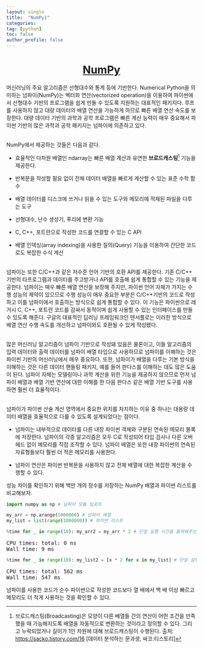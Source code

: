 ```yaml
---
layout: single
title:  "NumPy1"
categories: 
tag: [python]
toc: false
author_profile: false
---
```


<head>
  <style>
    table.dataframe {
      white-space: normal;
      width: 100%;
      height: 240px;
      display: block;
      overflow: auto;
      font-family: Arial, sans-serif;
      font-size: 0.9rem;
      line-height: 20px;
      text-align: center;
      border: 0px !important;
    }

    table.dataframe th {
      text-align: center;
      font-weight: bold;
      padding: 8px;
    }

    table.dataframe td {
      text-align: center;
      padding: 8px;
    }

    table.dataframe tr:hover {
      background: #b8d1f3; 
    }

    .output_prompt {
      overflow: auto;
      font-size: 0.9rem;
      line-height: 1.45;
      border-radius: 0.3rem;
      -webkit-overflow-scrolling: touch;
      padding: 0.8rem;
      margin-top: 0;
      margin-bottom: 15px;
      font: 1rem Consolas, "Liberation Mono", Menlo, Courier, monospace;
      color: $code-text-color;
      border: solid 1px $border-color;
      border-radius: 0.3rem;
      word-break: normal;
      white-space: pre;
    }

  .dataframe tbody tr th:only-of-type {
      vertical-align: middle;
  }

  .dataframe tbody tr th {
      vertical-align: top;
  }

  .dataframe thead th {
      text-align: center !important;
      padding: 8px;
  }

  .page__content p {
      margin: 0 0 0px !important;
  }

  .page__content p > strong {
    font-size: 0.8rem !important;
  }

  </style>
</head>

<center><h1><a href='https://numpy.org/' target='blank'>NumPy</a></h1></center>


머신러닝의 주요 알고리즘은 선형대수와 통계 등에 기반한다. Numerical Python을 의미하는 넘파이(NumPy)는 벡터화 연산(vectorized operation)을 이용하여 파이썬에서 선형대수 기반의 프로그램을 쉽게 만들 수 있도록 지원하는 대표적인 패키지다. 루프를 사용하지 않고 대량 데이터의 배열 연산을 가능하게 하므로 빠른 배열 연산 속도를 보장한다. 대량 데이터 기반의 과학과 공학 프로그램은 빠른 계산 능력이 매우 중요해서 파이썬 기반의 많은 과학과 공학 패키지는 넘파이에 의존하고 있다.<br><br>

NumPy에서 제공하는 것들은 다음과 같다.



- 효율적인 다차원 배열인 ndarray는 빠른 배열 계산과 유연한 <strong>브로드캐스팅</strong>[^1] 기능을 제공한다.

- 반복문을 작성할 필요 없이 전체 데이터 배열을 빠르게 계산할 수 있는 표준 수학 함수

- 배열 데이터를 디스크에 쓰거나 읽을 수 있는 도구와 메모리에 적재된 파일을 다루는 도구

- 선형대수, 난수 생성기, 푸리에 변환 기능

- C, C++, 포트란으로 작성한 코드를 연결할 수 있는 C API

- 배열 인덱싱(array indexing)을 사용한 질의(Query) 기능을 이용하여 간단한 코드로도 복잡한 수식 계산



<br>넘파이는 또한 C/C++과 같은 저수준 언어 기반의 호환 API를 제공한다. 기존 C/C++ 기반의 타프로그램과 데이터를 주고받거나 API를 호출해 쉽게 통합할 수 있는 기능을 제공한다. 넘파이는 매우 빠른 배열 연산을 보장해 주지만, 파이썬 언어 자체가 가지는 수행 성능의 제약이 있으므로 수행 성능이 매우 중요한 부분은 C/C++기반의 코드로 작성하고 이를 넘파이에서 호출하는 방식으로 쉽게 통합할 수 있다. 이 기능은 파이썬으로 레거시 C, C++, 포트란 코드를 감싸서 동적이며 쉽게 사용할 수 있는 인터페이스를 만들 수 있도록 해준다. 구글의 대표적인 딥러닝 프레임워크인 텐서플로는 이러한 방식으로 배열 연산 수행 속도를 개선하고 넘파이와도 호환될 수 있게 작성됐다.<br><br>

많은 머신러닝 알고리즘이 넘파이 기반으로 작성돼 있음은 물론이고, 이들 알고리즘의 입력 데이터와 출력 데이터를 넘파이 배열 타입으로 사용하므로 넘파이를 이해하는 것은 파이썬 기반의 머신러닝에서 매우 중요하다. 또한, 넘파이가 배열을 다루는 기본 방식을 이해하는 것은 다른 데이터 핸들링 패키지, 예를 들어 판다스를 이해하는 데도 많은 도움이 된다. 넘파이 자체는 모델링이나 과학 계산을 위한 기능을 제공하지 않으므로 먼저 넘파이 배열과 배열 기반 연산에 대한 이해를 한 다음 판다스 같은 배열 기반 도구를 사용하면 훨씬 더 효율적이다.<br><br>

넘파이가 파이썬 산술 계산 영역에서 중요한 위치를 차지하는 이유 중 하나는 대용량 데이터 배열을 효율적으로 다룰 수 있도록 설계되었다는 점이다.



- 넘파이는 내부적으로 데이터를 다른 내장 파이썬 객체와 구분된 연속된 메모리 블록에 저장한다. 넘파이의 각종 알고리즘은 모두 C로 작성되어 타입 검사나 다른 오버헤드 없이 메모리를 직접 조작할 수 있다. 넘파이 배열은 또한 내장 파이썬의 연속된 자료형들보다 훨씬 더 적은 메모리를 사용한다.

- 넘파이 연산은 파이썬 반복문을 사용하지 않고 전체 배열에 대한 복잡한 계산을 수행할 수 있다.

성능 차이를 확인하기 위해 백만 개의 정수를 저장하는 NumPy 배열과 파이썬 리스트를 비교해보자.

```python
import numpy as np # 넘파이 모듈 임포트

my_arr = np.arange(1000000) # 넘파이 배열
my_list = list(range(1000000)) # 파이썬 리스트
```


```python
%time for _ in range(10): my_arr2 = my_arr * 2 # 단일 실행 시간을 출력해주는 매직 명령어
```

<pre>
CPU times: total: 0 ns
Wall time: 9 ms
</pre>

```python
%time for _ in range(10): my_list2 = [x * 2 for x in my_list] # 단일 실행 시간을 출력해주는 매직 명령어
```

<pre>
CPU times: total: 562 ms
Wall time: 547 ms
</pre>
넘파이를 사용한 코드가 순수 파이썬으로 작성한 코드보다 열 배에서 백 배 이상 빠르고 메모리도 더 적게 사용하는 것을 확인할 수 있다.



[^1]: 브로드캐스팅(Broadcasting)은 모양이 다른 배열들 간의 연산이 어떤 조건을 만족했을 때 가능해지도록 배열을 자동적으로 변환하는 것이라고 정의할 수 있다. 그리고 누락되었거나 길이가 1인 차원에 대해 브로드캐스팅이 수행된다.
출처: https://sacko.tistory.com/16 [데이터 분석하는 문과생, 싸코:티스토리]